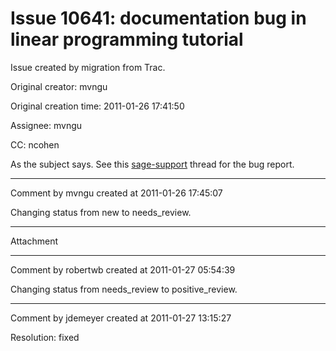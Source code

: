 # Issue 10641: documentation bug in linear programming tutorial

Issue created by migration from Trac.

Original creator: mvngu

Original creation time: 2011-01-26 17:41:50

Assignee: mvngu

CC:  ncohen

As the subject says. See this [sage-support](https://groups.google.com/group/sage-support/browse_thread/thread/3379f9123c3cf336) thread for the bug report.


---

Comment by mvngu created at 2011-01-26 17:45:07

Changing status from new to needs_review.


---

Attachment


---

Comment by robertwb created at 2011-01-27 05:54:39

Changing status from needs_review to positive_review.


---

Comment by jdemeyer created at 2011-01-27 13:15:27

Resolution: fixed
